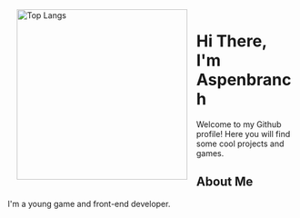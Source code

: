 <img align="left" width="300" hspace="16" src="https://github-readme-stats.vercel.app/api?username=aspenbranch&show_icons=true&theme=transparent" alt="Top Langs">
<h1>Hi There, I'm Aspenbranch</h1>
<p>Welcome to my Github profile! Here you will find some cool projects and games.</p>

<h2>About Me</h2>
<p>I'm a young game and front-end developer.</p>
